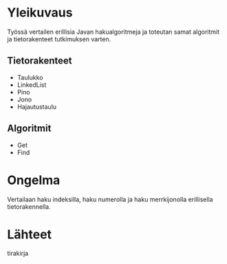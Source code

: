 # Yleikuvaus

Työssä vertailen erillisia Javan hakualgoritmeja ja toteutan samat algoritmit ja tietorakenteet tutkimuksen varten.

## Tietorakenteet

 - Taulukko  
 - LinkedList  
 - Pino  
 - Jono  
 - Hajautustaulu  

## Algoritmit

 - Get  
 - Find  

# Ongelma

Vertailaan haku indeksilla, haku numerolla ja haku merrkijonolla erillisella tietorakennella.

# Lähteet

tirakirja
